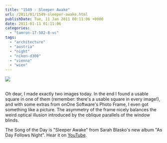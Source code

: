 ```yaml
---
title: "1549 - Sleeper Awake"
url: /2011/01/1549-sleeper-awake.html
publishDate: Tue, 11 Jan 2011 00:11:06 +0000
date: 2011-01-11 01:11:06
categories: 
  - "tamron-17-502-8-vc"
tags: 
  - "architecture"
  - "austria"
  - "night"
  - "nikon-d300"
  - "vienna"
  - "wien"
---
```

<div class="container">
<div class="center"><a target="_blank" href="https://d25zfm9zpd7gm5.cloudfront.net/1200x1200/2011/20110110_195459_ps.jpg"><img src="https://d25zfm9zpd7gm5.cloudfront.net/0600x0600/2011/20110110_195459_ps.jpg" /></a></div>
</div>
<br />

Oh dear, I made exactly two images today. In the end I found a usable square in one of them (remember: there's a usable square in every image!), and with some extras from onOne Software's Photo Frame, I even got something like a picture. The asymmetry of the frame nicely balances the weird optical illusion introduced by the oblique parallels of the window blinds.

 The Song of the Day is "Sleeper Awake" from Sarah Blasko's new album "As Day Follows Night". Hear it on <a target="_blank" href="http://www.youtube.com/watch?v=OtKDP3NOhm0">YouTube</a>.

